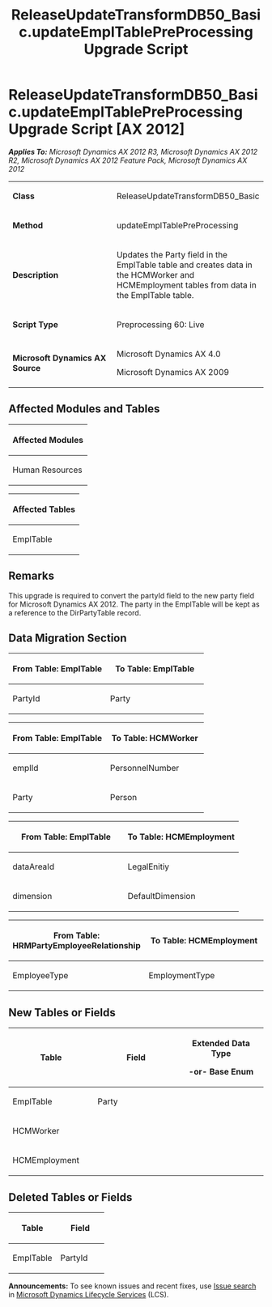 ﻿---
title: ReleaseUpdateTransformDB50_Basic.updateEmplTablePreProcessing Upgrade Script
TOCTitle: ReleaseUpdateTransformDB50_Basic.updateEmplTablePreProcessing Upgrade Script
ms:assetid: 84af3844-9a69-a4d8-3409-ff6a65a59a04
ms:mtpsurl: https://msdn.microsoft.com/en-us/library/JJ686008(v=AX.60)
ms:contentKeyID: 49709459
ms.date: 05/18/2015
mtps_version: v=AX.60
---

# ReleaseUpdateTransformDB50\_Basic.updateEmplTablePreProcessing Upgrade Script [AX 2012]


_**Applies To:** Microsoft Dynamics AX 2012 R3, Microsoft Dynamics AX 2012 R2, Microsoft Dynamics AX 2012 Feature Pack, Microsoft Dynamics AX 2012_

<table>
<colgroup>
<col style="width: 50%" />
<col style="width: 50%" />
</colgroup>
<tbody>
<tr class="odd">
<td><p><strong>Class</strong></p></td>
<td><p>ReleaseUpdateTransformDB50_Basic</p></td>
</tr>
<tr class="even">
<td><p><strong>Method</strong></p></td>
<td><p>updateEmplTablePreProcessing</p></td>
</tr>
<tr class="odd">
<td><p><strong>Description</strong></p></td>
<td><p>Updates the Party field in the EmplTable table and creates data in the HCMWorker and HCMEmployment tables from data in the EmplTable table.</p></td>
</tr>
<tr class="even">
<td><p><strong>Script Type</strong></p></td>
<td><p>Preprocessing 60: Live</p></td>
</tr>
<tr class="odd">
<td><p><strong>Microsoft Dynamics AX Source</strong></p></td>
<td><p>Microsoft Dynamics AX 4.0</p>
<p>Microsoft Dynamics AX 2009</p></td>
</tr>
</tbody>
</table>


## Affected Modules and Tables

<table>
<colgroup>
<col style="width: 100%" />
</colgroup>
<thead>
<tr class="header">
<th><p>Affected Modules</p></th>
</tr>
</thead>
<tbody>
<tr class="odd">
<td><p>Human Resources</p></td>
</tr>
</tbody>
</table>


<table>
<colgroup>
<col style="width: 100%" />
</colgroup>
<thead>
<tr class="header">
<th><p>Affected Tables</p></th>
</tr>
</thead>
<tbody>
<tr class="odd">
<td><p>EmplTable</p></td>
</tr>
</tbody>
</table>


## Remarks

This upgrade is required to convert the partyId field to the new party field for Microsoft Dynamics AX 2012. The party in the EmplTable will be kept as a reference to the DirPartyTable record.

## Data Migration Section

<table>
<colgroup>
<col style="width: 50%" />
<col style="width: 50%" />
</colgroup>
<thead>
<tr class="header">
<th><p>From Table: EmplTable</p></th>
<th><p>To Table: EmplTable</p></th>
</tr>
</thead>
<tbody>
<tr class="odd">
<td><p>PartyId</p></td>
<td><p>Party</p></td>
</tr>
</tbody>
</table>


<table>
<colgroup>
<col style="width: 50%" />
<col style="width: 50%" />
</colgroup>
<thead>
<tr class="header">
<th><p>From Table: EmplTable</p></th>
<th><p>To Table: HCMWorker</p></th>
</tr>
</thead>
<tbody>
<tr class="odd">
<td><p>emplId</p></td>
<td><p>PersonnelNumber</p></td>
</tr>
<tr class="even">
<td><p>Party</p></td>
<td><p>Person</p></td>
</tr>
</tbody>
</table>


<table>
<colgroup>
<col style="width: 50%" />
<col style="width: 50%" />
</colgroup>
<thead>
<tr class="header">
<th><p>From Table: EmplTable</p></th>
<th><p>To Table: HCMEmployment</p></th>
</tr>
</thead>
<tbody>
<tr class="odd">
<td><p>dataAreaId</p></td>
<td><p>LegalEnitiy</p></td>
</tr>
<tr class="even">
<td><p>dimension</p></td>
<td><p>DefaultDimension</p></td>
</tr>
</tbody>
</table>


<table>
<colgroup>
<col style="width: 50%" />
<col style="width: 50%" />
</colgroup>
<thead>
<tr class="header">
<th><p>From Table: HRMPartyEmployeeRelationship</p></th>
<th><p>To Table: HCMEmployment</p></th>
</tr>
</thead>
<tbody>
<tr class="odd">
<td><p>EmployeeType</p></td>
<td><p>EmploymentType</p></td>
</tr>
</tbody>
</table>


## New Tables or Fields

<table>
<colgroup>
<col style="width: 33%" />
<col style="width: 33%" />
<col style="width: 33%" />
</colgroup>
<thead>
<tr class="header">
<th><p>Table</p></th>
<th><p>Field</p></th>
<th><p>Extended Data Type</p>
<p>-or- Base Enum</p></th>
</tr>
</thead>
<tbody>
<tr class="odd">
<td><p>EmplTable</p></td>
<td><p>Party</p></td>
<td><p></p></td>
</tr>
<tr class="even">
<td><p>HCMWorker</p></td>
<td><p></p></td>
<td><p></p></td>
</tr>
<tr class="odd">
<td><p>HCMEmployment</p></td>
<td><p></p></td>
<td><p></p></td>
</tr>
</tbody>
</table>


## Deleted Tables or Fields

<table>
<colgroup>
<col style="width: 50%" />
<col style="width: 50%" />
</colgroup>
<thead>
<tr class="header">
<th><p>Table</p></th>
<th><p>Field</p></th>
</tr>
</thead>
<tbody>
<tr class="odd">
<td><p>EmplTable</p></td>
<td><p>PartyId</p></td>
</tr>
</tbody>
</table>

  
**Announcements:** To see known issues and recent fixes, use [Issue search](http://go.microsoft.com/fwlink/?linkid=389258) in [Microsoft Dynamics Lifecycle Services](http://go.microsoft.com/fwlink/?linkid=306505) (LCS).

